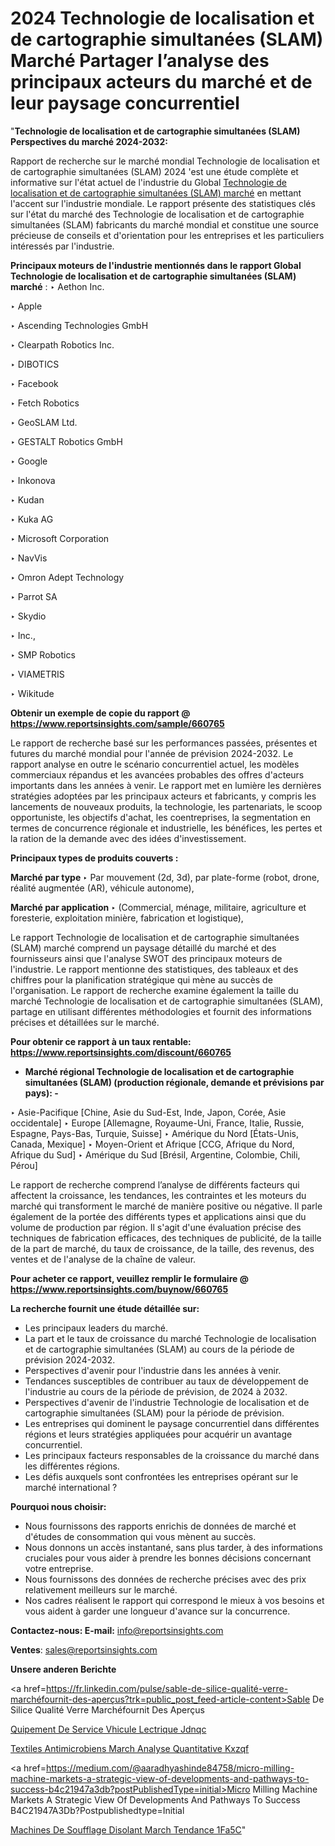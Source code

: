 # 2024 Technologie de localisation et de cartographie simultanées (SLAM) Marché Partager l’analyse des principaux acteurs du marché et de leur paysage concurrentiel

"<strong>Technologie de localisation et de cartographie simultanées (SLAM) Perspectives du marché 2024-2032:</strong>

Rapport de recherche sur le marché mondial Technologie de localisation et de cartographie simultanées (SLAM) 2024 'est une étude complète et informative sur l'état actuel de l'industrie du Global <a href=https://www.reportsinsights.com/sample/660765>Technologie de localisation et de cartographie simultanées (SLAM) marché</a> en mettant l'accent sur l'industrie mondiale. Le rapport présente des statistiques clés sur l'état du marché des Technologie de localisation et de cartographie simultanées (SLAM) fabricants du marché mondial et constitue une source précieuse de conseils et d'orientation pour les entreprises et les particuliers intéressés par l'industrie.

<strong>Principaux moteurs de l'industrie mentionnés dans le rapport Global Technologie de localisation et de cartographie simultanées (SLAM) marché</strong> :
‣ Aethon Inc.

‣ Apple

‣ Ascending Technologies GmbH

‣ Clearpath Robotics Inc.

‣ DIBOTICS

‣ Facebook

‣ Fetch Robotics

‣ GeoSLAM Ltd.

‣ GESTALT Robotics GmbH

‣ Google

‣ Inkonova

‣ Kudan

‣ Kuka AG

‣ Microsoft Corporation

‣ NavVis

‣ Omron Adept Technology

‣ Parrot SA

‣ Skydio

‣ Inc.,

‣ SMP Robotics

‣ VIAMETRIS

‣ Wikitude

<strong>Obtenir un exemple de copie du rapport @ <a href=https://www.reportsinsights.com/sample/660765>https://www.reportsinsights.com/sample/660765</a></strong>

Le rapport de recherche basé sur les performances passées, présentes et futures du marché mondial pour l'année de prévision 2024-2032. Le rapport analyse en outre le scénario concurrentiel actuel, les modèles commerciaux répandus et les avancées probables des offres d'acteurs importants dans les années à venir. Le rapport met en lumière les dernières stratégies adoptées par les principaux acteurs et fabricants, y compris les lancements de nouveaux produits, la technologie, les partenariats, le scoop opportuniste, les objectifs d'achat, les coentreprises, la segmentation en termes de concurrence régionale et industrielle, les bénéfices, les pertes et la ration de la demande avec des idées d'investissement.

<strong>Principaux types de produits couverts :</strong>

<strong>Marché par type </strong>
‣ Par mouvement (2d, 3d), par plate-forme (robot, drone, réalité augmentée (AR), véhicule autonome),

<strong>Marché par application </strong>
‣ (Commercial, ménage, militaire, agriculture et foresterie, exploitation minière, fabrication et logistique),

Le rapport Technologie de localisation et de cartographie simultanées (SLAM) marché comprend un paysage détaillé du marché et des fournisseurs ainsi que l'analyse SWOT des principaux moteurs de l'industrie. Le rapport mentionne des statistiques, des tableaux et des chiffres pour la planification stratégique qui mène au succès de l'organisation. Le rapport de recherche examine également la taille du marché Technologie de localisation et de cartographie simultanées (SLAM), partage en utilisant différentes méthodologies et fournit des informations précises et détaillées sur le marché.

<strong>Pour obtenir ce rapport à un taux rentable: <a href=https://www.reportsinsights.com/discount/660765>https://www.reportsinsights.com/discount/660765</a></strong>
<ul>
  <li><strong>Marché régional Technologie de localisation et de cartographie simultanées (SLAM) (production régionale, demande et prévisions par pays): -</strong></li>
</ul>
‣ Asie-Pacifique [Chine, Asie du Sud-Est, Inde, Japon, Corée, Asie occidentale]
‣ Europe [Allemagne, Royaume-Uni, France, Italie, Russie, Espagne, Pays-Bas, Turquie, Suisse]
‣ Amérique du Nord [États-Unis, Canada, Mexique]
‣ Moyen-Orient et Afrique [CCG, Afrique du Nord, Afrique du Sud]
‣ Amérique du Sud [Brésil, Argentine, Colombie, Chili, Pérou]

Le rapport de recherche comprend l’analyse de différents facteurs qui affectent la croissance, les tendances, les contraintes et les moteurs du marché qui transforment le marché de manière positive ou négative. Il parle également de la portée des différents types et applications ainsi que du volume de production par région. Il s'agit d'une évaluation précise des techniques de fabrication efficaces, des techniques de publicité, de la taille de la part de marché, du taux de croissance, de la taille, des revenus, des ventes et de l'analyse de la chaîne de valeur.

<strong>Pour acheter ce rapport, veuillez remplir le formulaire @   <a href=https://www.reportsinsights.com/buynow/660765>https://www.reportsinsights.com/buynow/660765</a></strong>

<strong>La recherche fournit une étude détaillée sur:</strong>
<ul>
  <li>Les principaux leaders du marché.</li>
  <li>La part et le taux de croissance du marché Technologie de localisation et de cartographie simultanées (SLAM) au cours de la période de prévision 2024-2032.</li>
  <li>Perspectives d'avenir pour l'industrie dans les années à venir.</li>
  <li>Tendances susceptibles de contribuer au taux de développement de l'industrie au cours de la période de prévision, de 2024 à 2032.</li>
  <li>Perspectives d'avenir de l'industrie Technologie de localisation et de cartographie simultanées (SLAM) pour la période de prévision.</li>
  <li>Les entreprises qui dominent le paysage concurrentiel dans différentes régions et leurs stratégies appliquées pour acquérir un avantage concurrentiel.</li>
  <li>Les principaux facteurs responsables de la croissance du marché dans les différentes régions.</li>
  <li>Les défis auxquels sont confrontées les entreprises opérant sur le marché international ?</li>
</ul>
<strong>Pourquoi nous choisir:</strong>
<ul>
  <li>Nous fournissons des rapports enrichis de données de marché et d'études de consommation qui vous mènent au succès.</li>
  <li>Nous donnons un accès instantané, sans plus tarder, à des informations cruciales pour vous aider à prendre les bonnes décisions concernant votre entreprise.</li>
  <li>Nous fournissons des données de recherche précises avec des prix relativement meilleurs sur le marché.</li>
  <li>Nos cadres réalisent le rapport qui correspond le mieux à vos besoins et vous aident à garder une longueur d'avance sur la concurrence.</li>
</ul>
<strong>Contactez-nous:
</strong><strong>E-mail:</strong> <a href=mailto:info@reportsinsights.com>info@reportsinsights.com</a>

<strong>Ventes</strong>: <a href=mailto:sales@reportsinsights.com>sales@reportsinsights.com</a>

<strong>Unsere anderen Berichte</strong>

<a href=https://fr.linkedin.com/pulse/sable-de-silice-qualité-verre-marchéfournit-des-aperçus?trk=public_post_feed-article-content>Sable De Silice Qualité Verre Marchéfournit Des Aperçus</a>

<a href=https://www.linkedin.com/pulse/%C3%A9quipement-de-service-v%C3%A9hicule-%C3%A9lectrique-jdnqc/>Quipement De Service Vhicule Lectrique Jdnqc</a>

<a href=https://www.linkedin.com/pulse/textiles-antimicrobiens-march%C3%A9-analyse-quantitative-kxzqf/>Textiles Antimicrobiens March Analyse Quantitative Kxzqf</a>

<a href=https://medium.com/@aaradhyashinde84758/micro-milling-machine-markets-a-strategic-view-of-developments-and-pathways-to-success-b4c21947a3db?postPublishedType=initial>Micro Milling Machine Markets A Strategic View Of Developments And Pathways To Success B4C21947A3Db?Postpublishedtype=Initial</a>

<a href=https://www.linkedin.com/pulse/machines-de-soufflage-disolant-march%C3%A9-tendance-1fa5c/>Machines De Soufflage Disolant March Tendance 1Fa5C</a>"
